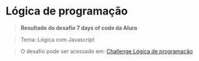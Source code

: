 # Lógica de programação

> **Resultado do desafio 7 days of code da Alura**

> Tema: Lógica com Javascript 

> O desafio pode ser acessado em:  [Challenge Lógica de programação](https://7daysofcode.io/matricula/logica-programacao)
